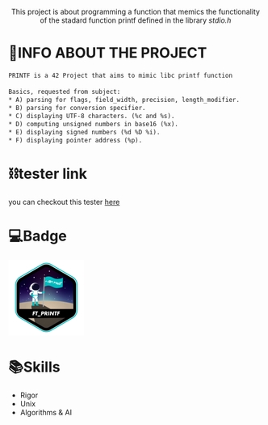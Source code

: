 
<P align="center"> 
   This project is about programming a function that memics the functionality of the stadard function printf defined in the library <i>stdio.h</i>
</p>
  
  
# 👤INFO ABOUT THE PROJECT
```
PRINTF is a 42 Project that aims to mimic libc printf function

Basics, requested from subject:
* A) parsing for flags, field_width, precision, length_modifier.
* B) parsing for conversion specifier.
* C) displaying UTF-8 characters. (%c and %s).
* D) computing unsigned numbers in base16 (%x).
* E) displaying signed numbers (%d %D %i).
* F) displaying pointer address (%p).

```
  
# ⛓️tester link
  you can checkout this tester [here](https://github.com/Tripouille/libftTester)

  
# 💻Badge 
![image](https://github.com/mcombeau/mcombeau/blob/main/42_badges/ft_printfe.png)
  
# 📚Skills
* Rigor
* Unix
* Algorithms & AI 
  
